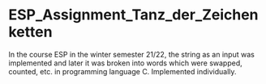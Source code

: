 # ESP_Assignment_Tanz_der_Zeichenketten
In the course ESP in the winter semester 21/22, the string as an input was implemented and later it was broken into words which were swapped, counted, etc.  in programming language C. Implemented individually.
